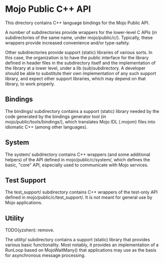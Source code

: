 Mojo Public C++ API
===================

This directory contains C++ language bindings for the Mojo Public API.

A number of subdirectories provide wrappers for the lower-level C APIs (in
subdirectories of the same name, under mojo/public/c/). Typically, these
wrappers provide increased convenience and/or type-safety.

Other subdirectories provide support (static) libraries of various sorts. In
this case, the organization is to have the public interface for the library
defined in header files in the subdirectory itself and the implementation of the
library at a lower level, under a lib (sub)subdirectory. A developer should be
able to substitute their own implementation of any such support library, and
expect other support libraries, which may depend on that library, to work
properly.

Bindings
--------

The bindings/ subdirectory contains a support (static) library needed by the
code generated by the bindings generator tool (in mojo/public/tools/bindings/),
which translates Mojo IDL (.mojom) files into idiomatic C++ (among other
languages).

System
------

The system/ subdirectory contains C++ wrappers (and some additional helpers) of
the API defined in mojo/public/c/system/, which defines the basic, "core" API,
especially used to communicate with Mojo services.

Test Support
------------

The test_support/ subdirectory contains C++ wrappers of the test-only API
defined in mojo/public/c/test_support/. It is not meant for general use by Mojo
applications.

Utility
-------

TODO(yzshen): remove.

The utility/ subdirectory contains a support (static) library that provides
various basic functionality. Most notably, it provides an implementation of a
RunLoop based on MojoWaitMany() that applications may use as the basis for
asynchronous message processing.
